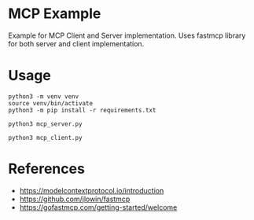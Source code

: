 # MCP Example

Example for MCP Client and Server implementation. Uses fastmcp library for both server and client implementation.

# Usage

```
python3 -m venv venv
source venv/bin/activate
python3 -m pip install -r requirements.txt

python3 mcp_server.py

python3 mcp_client.py
```

# References
- https://modelcontextprotocol.io/introduction
- https://github.com/jlowin/fastmcp
- https://gofastmcp.com/getting-started/welcome